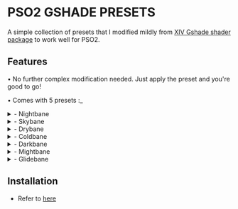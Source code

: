 # PSO2 GSHADE PRESETS

A simple collection of presets that I modified mildly from [XIV Gshade shader package](https://github.com/Mortalitas/GShade-Presets) to work well for PSO2. 

## Features 

• No further complex modification needed. Just apply the preset and you're good to go!

• Comes with 5 presets :_

  <details><summary> - Nightbane</summary>
	
  - ## Details
  
     ![Nightbane](https://github.com/hitman66/Gshade-PSO2-preset/blob/master/images/nightbane.jpg)
     - Based on [Full-TimeSenpai - Petrichor](https://twitter.com/faustsenpai)
     - Recommended for night time or low light areas</details>
	 
  <details><summary>- Skybane</summary>
	 
  - ## Details
  
    ![Nightbane](https://github.com/hitman66/Gshade-PSO2-preset/blob/master/images/skybane.jpg)
    - Based on [Full-TimeSenpai - Splendor](https://twitter.com/faustsenpai)
    - Recommended for general usage</details>
    
  <details><summary>- Drybane</summary>

  - ## Details

    ![Drybane](https://github.com/hitman66/Gshade-PSO2-preset/blob/master/images/drybane.jpg)
     - Based on [Talim - overdramatic](https://twitter.com/talim_sc)
     - Recommended for desert and alike</details>
     
  <details><summary>- Coldbane</summary>

  - ## Details

    ![Coldbane](https://github.com/hitman66/Gshade-PSO2-preset/blob/master/images/coldbane.jpg)
     - Based on [Espresso-Glow-Faint Luster](https://twitter.com/espressolala)
     - Recommended for snowy places and alike</details>
     
  <details><summary>- Darkbane</summary>

  - ## Details

    ![Darkbane](https://github.com/hitman66/Gshade-PSO2-preset/blob/master/images/darkbane.jpg)
     - Based on [Talim - Gentle Maya](https://twitter.com/talim_sc)
     - Experimental build. Wouldn't go best with bright characters.</details>
     
  <details><summary>- Mightbane</summary>
	 
  - ## Details
  
    ![Nightbane](https://github.com/hitman66/Gshade-PSO2-preset/blob/master/images/mightbane.jpg)
    - Based on [Full-TimeSenpai - Splendor](https://twitter.com/faustsenpai)
    - Recommended for challenge lobby </details>
    
  <details><summary>- Glidebane</summary>
	 
  - ## Details
  
    ![Nightbane](https://github.com/hitman66/Gshade-PSO2-preset/blob/master/images/glidebane.jpg)
    - Based on [Full-TimeSenpai - Splendor](https://twitter.com/faustsenpai)
    - Recommended for battle lobby </details>
     
## Installation

- Refer to [here](https://github.com/hitman66/Gshade-PSO2-presets/wiki/Installation)
